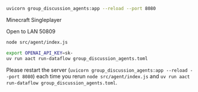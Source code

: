 ```bash
uvicorn group_discussion_agents:app --reload --port 8080
```

Minecraft Singleplayer 

Open to LAN 50809

```bash
node src/agent/index.js
```

```bash
export OPENAI_API_KEY=sk-
uv run aact run-dataflow group_discussion_agents.toml
```

Please restart the server (`uvicorn group_discussion_agents:app --reload --port 8080`) each time you rerun `node src/agent/index.js` and `uv run aact run-dataflow group_discussion_agents.toml`.